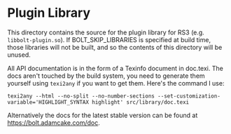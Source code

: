 # Plugin Library
This directory contains the source for the plugin library for RS3 (e.g. `libbolt-plugin.so`). If BOLT_SKIP_LIBRARIES is specified at build time, those libraries will not be built, and so the contents of this directory will be unused.

All API documentation is in the form of a Texinfo document in doc.texi. The docs aren't touched by the build system, you need to generate them yourself using `texi2any` if you want to get them. Here's the command I use:

```texi2any --html --no-split --no-number-sections --set-customization-variable='HIGHLIGHT_SYNTAX highlight' src/library/doc.texi```

Alternatively the docs for the latest stable version can be found at https://bolt.adamcake.com/doc.
